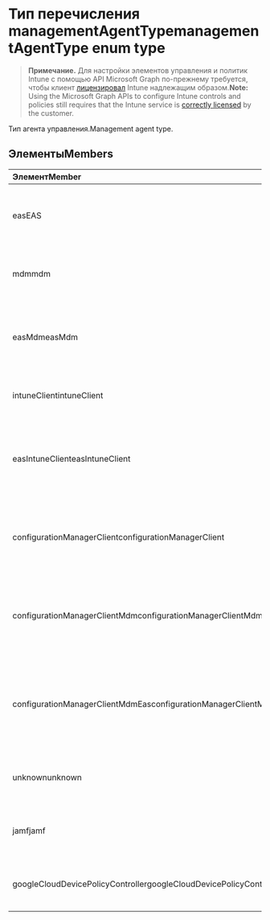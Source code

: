 # <a name="managementagenttype-enum-type"></a><span data-ttu-id="6d18c-101">Тип перечисления managementAgentType</span><span class="sxs-lookup"><span data-stu-id="6d18c-101">managementAgentType enum type</span></span>

> <span data-ttu-id="6d18c-102">**Примечание.** Для настройки элементов управления и политик Intune с помощью API Microsoft Graph по-прежнему требуется, чтобы клиент [лицензировал](https://go.microsoft.com/fwlink/?linkid=839381) Intune надлежащим образом.</span><span class="sxs-lookup"><span data-stu-id="6d18c-102">**Note:** Using the Microsoft Graph APIs to configure Intune controls and policies still requires that the Intune service is [correctly licensed](https://go.microsoft.com/fwlink/?linkid=839381) by the customer.</span></span>

<span data-ttu-id="6d18c-103">Тип агента управления.</span><span class="sxs-lookup"><span data-stu-id="6d18c-103">Management agent type.</span></span>
## <a name="members"></a><span data-ttu-id="6d18c-104">Элементы</span><span class="sxs-lookup"><span data-stu-id="6d18c-104">Members</span></span>
|<span data-ttu-id="6d18c-105">Элемент</span><span class="sxs-lookup"><span data-stu-id="6d18c-105">Member</span></span>|<span data-ttu-id="6d18c-106">Значение</span><span class="sxs-lookup"><span data-stu-id="6d18c-106">Value</span></span>|<span data-ttu-id="6d18c-107">Описание</span><span class="sxs-lookup"><span data-stu-id="6d18c-107">Description</span></span>|
|:---|:---|:---|
|<span data-ttu-id="6d18c-108">eas</span><span class="sxs-lookup"><span data-stu-id="6d18c-108">EAS</span></span>|<span data-ttu-id="6d18c-109">1</span><span class="sxs-lookup"><span data-stu-id="6d18c-109">-1</span></span>|<span data-ttu-id="6d18c-110">Устройство управляется сервером Exchange.</span><span class="sxs-lookup"><span data-stu-id="6d18c-110">The device is managed by Exchange server.</span></span>|
|<span data-ttu-id="6d18c-111">mdm</span><span class="sxs-lookup"><span data-stu-id="6d18c-111">mdm</span></span>|<span data-ttu-id="6d18c-112">2</span><span class="sxs-lookup"><span data-stu-id="6d18c-112">2</span></span>|<span data-ttu-id="6d18c-113">Устройство управляется Intune MDM.</span><span class="sxs-lookup"><span data-stu-id="6d18c-113">The device is managed by Intune MDM.</span></span>|
|<span data-ttu-id="6d18c-114">easMdm</span><span class="sxs-lookup"><span data-stu-id="6d18c-114">easMdm</span></span>|<span data-ttu-id="6d18c-115">3</span><span class="sxs-lookup"><span data-stu-id="6d18c-115">3</span></span>|<span data-ttu-id="6d18c-116">Устройство управляется сервером Exchange и Intune MDM.</span><span class="sxs-lookup"><span data-stu-id="6d18c-116">The device is managed by both Exchange server and Intune MDM.</span></span>|
|<span data-ttu-id="6d18c-117">intuneClient</span><span class="sxs-lookup"><span data-stu-id="6d18c-117">intuneClient</span></span>|<span data-ttu-id="6d18c-118">4</span><span class="sxs-lookup"><span data-stu-id="6d18c-118">4</span></span>|<span data-ttu-id="6d18c-119">Управление клиентом Intune.</span><span class="sxs-lookup"><span data-stu-id="6d18c-119">Intune client managed.</span></span>|
|<span data-ttu-id="6d18c-120">easIntuneClient</span><span class="sxs-lookup"><span data-stu-id="6d18c-120">easIntuneClient</span></span>|<span data-ttu-id="6d18c-121">5</span><span class="sxs-lookup"><span data-stu-id="6d18c-121">5</span></span>|<span data-ttu-id="6d18c-122">Устройство находится под двойным управлением EAS и клиента Intune.</span><span class="sxs-lookup"><span data-stu-id="6d18c-122">The device is EAS and Intune client dual managed.</span></span>|
|<span data-ttu-id="6d18c-123">configurationManagerClient</span><span class="sxs-lookup"><span data-stu-id="6d18c-123">configurationManagerClient</span></span>|<span data-ttu-id="6d18c-124">8</span><span class="sxs-lookup"><span data-stu-id="6d18c-124"> :=8</span></span>|<span data-ttu-id="6d18c-125">Устройство управляется диспетчером конфигураций.</span><span class="sxs-lookup"><span data-stu-id="6d18c-125">The device is managed by Configuration Manager.</span></span>|
|<span data-ttu-id="6d18c-126">configurationManagerClientMdm</span><span class="sxs-lookup"><span data-stu-id="6d18c-126">configurationManagerClientMdm</span></span>|<span data-ttu-id="6d18c-127">10</span><span class="sxs-lookup"><span data-stu-id="6d18c-127">1.0</span></span>|<span data-ttu-id="6d18c-128">Устройство управляется диспетчером конфигураций и MDM.</span><span class="sxs-lookup"><span data-stu-id="6d18c-128">The device is managed by Configuration Manager and MDM.</span></span>|
|<span data-ttu-id="6d18c-129">configurationManagerClientMdmEas</span><span class="sxs-lookup"><span data-stu-id="6d18c-129">configurationManagerClientMdmEas</span></span>|<span data-ttu-id="6d18c-130">11</span><span class="sxs-lookup"><span data-stu-id="6d18c-130">1.1</span></span>|<span data-ttu-id="6d18c-131">Устройство управляется диспетчером конфигураций, MDM и Eas.</span><span class="sxs-lookup"><span data-stu-id="6d18c-131">The device is managed by Configuration Manager, MDM and Eas.</span></span>|
|<span data-ttu-id="6d18c-132">unknown</span><span class="sxs-lookup"><span data-stu-id="6d18c-132">unknown</span></span>|<span data-ttu-id="6d18c-133">16</span><span class="sxs-lookup"><span data-stu-id="6d18c-133">1.6</span></span>|<span data-ttu-id="6d18c-134">Тип агента управления неизвестен.</span><span class="sxs-lookup"><span data-stu-id="6d18c-134">Unknown management agent type.</span></span>|
|<span data-ttu-id="6d18c-135">jamf</span><span class="sxs-lookup"><span data-stu-id="6d18c-135">jamf</span></span>|<span data-ttu-id="6d18c-136">32</span><span class="sxs-lookup"><span data-stu-id="6d18c-136">3.2</span></span>|<span data-ttu-id="6d18c-137">Атрибуты устройства полученные от Jamf.</span><span class="sxs-lookup"><span data-stu-id="6d18c-137">The device attributes are fetched from Jamf.</span></span>|
|<span data-ttu-id="6d18c-138">googleCloudDevicePolicyController</span><span class="sxs-lookup"><span data-stu-id="6d18c-138">googleCloudDevicePolicyController</span></span>|<span data-ttu-id="6d18c-139">64</span><span class="sxs-lookup"><span data-stu-id="6d18c-139">6.4</span></span>|<span data-ttu-id="6d18c-140">Устройство управляется Google CloudDPC.</span><span class="sxs-lookup"><span data-stu-id="6d18c-140">The device is managed by Google's CloudDPC.</span></span>|








